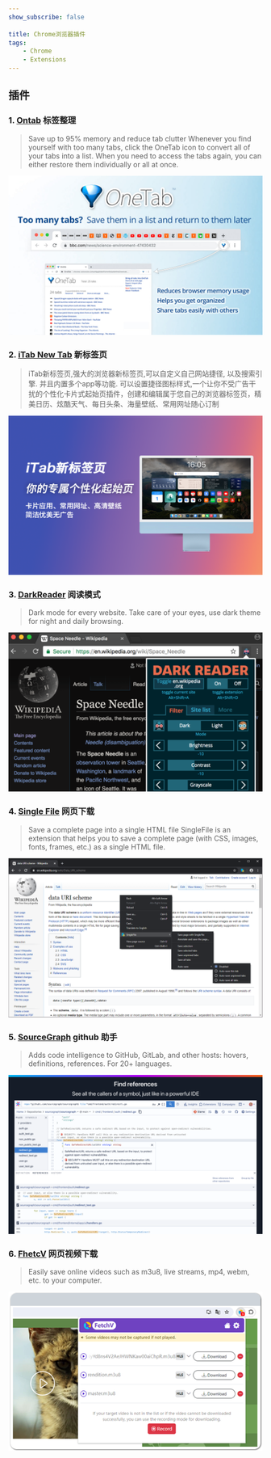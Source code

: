 ```yaml
---
show_subscribe: false	

title: Chrome浏览器插件
tags: 
    - Chrome
    - Extensions
---
```



## 插件

### 1. [Ontab](https://chromewebstore.google.com/detail/onetab/chphlpgkkbolifaimnlloiipkdnihall) 标签整理

> Save up to 95% memory and reduce tab clutter
>Whenever you find yourself with too many tabs, click the OneTab icon to convert all of your tabs into a list. When you need to access the tabs again, you can either restore them individually or all at once.

![oneTab](assets/images/20240503/onetab.png)

### 2. [iTab New Tab](https://chromewebstore.google.com/detail/itab-new-tab/mhloojimgilafopcmlcikiidgbbnelip) 新标签页

> iTab新标签页,强大的浏览器新标签页,可以自定义自己网站捷径, 以及搜索引擎. 并且内置多个app等功能. 可以设置捷径图标样式,一个让你不受广告干扰的个性化卡片式起始页插件，创建和编辑属于您自己的浏览器标签页，精美日历、炫酷天气、每日头条、海量壁纸、常用网址随心订制

![iTab](assets/images/20240503/itab.png)

### 3. [DarkReader](https://chromewebstore.google.com/detail/dark-reader/eimadpbcbfnmbkopoojfekhnkhdbieeh) 阅读模式

> Dark mode for every website. Take care of your eyes, use dark theme for night and daily browsing.

![DarkReader](assets/images/20240503/darkreader.png)

### 4. [Single File](https://chromewebstore.google.com/detail/singlefile/mpiodijhokgodhhofbcjdecpffjipkle) 网页下载

> Save a complete page into a single HTML file
> SingleFile is an extension that helps you to save a complete page (with CSS, images, fonts, frames, etc.) as a single HTML file.

![Single File](assets/images/20240503/singlefile.png)

### 5. [SourceGraph](https://chromewebstore.google.com/detail/sourcegraph/dgjhfomjieaadpoljlnidmbgkdffpack) github 助手

> Adds code intelligence to GitHub, GitLab, and other hosts: hovers, definitions, references. For 20+ languages.

![Source Graph](assets/images/20240503/sourcegraph.png)


### 6. [FhetcV](https://chromewebstore.google.com/detail/fetchv-video-downloader-f/imleiiaoeclikefimmcdkjabjbpcdgaj) 网页视频下载

> Easily save online videos such as m3u8, live streams, mp4, webm, etc. to your computer.

![FetchV](assets/images/20240503/fetchv.png)